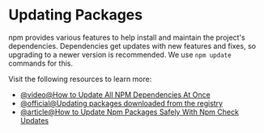 # Updating Packages

npm provides various features to help install and maintain the project's dependencies. Dependencies get updates with new features and fixes, so upgrading to a newer version is recommended. We use `npm update` commands for this.

Visit the following resources to learn more:

- [@video@How to Update All NPM Dependencies At Once](https://www.youtube.com/watch?v=Ghdfdq17JAY)
- [@official@Updating packages downloaded from the registry](https://docs.npmjs.com/updating-packages-downloaded-from-the-registry)
- [@article@How to Update Npm Packages Safely With Npm Check Updates](https://chrispennington.blog/blog/how-to-update-npm-packages-safely-with-npm-check-updates/)
